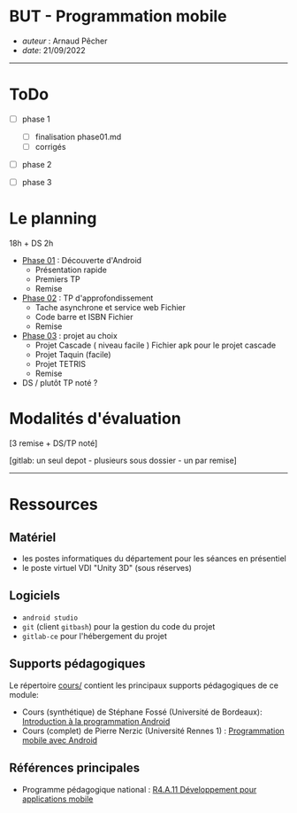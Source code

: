 # BUT - Programmation mobile

* *auteur* : Arnaud Pêcher
* *date*: 21/09/2022

---

# ToDo

- [ ] phase 1
  - [ ] finalisation phase01.md
  - [ ] corrigés
- [ ] phase 2
- [ ] phase 3


# Le planning

18h + DS 2h

* [Phase 01](phases/phase01.md) : Découverte d'Android
    * Présentation rapide 
    * Premiers TP 
    * Remise
* [Phase 02](phases/phase02.md) : TP d'approfondissement
    * Tache asynchrone et service web Fichier
    * Code barre et ISBN Fichier
    * Remise
* [Phase 03](phases/phase03.md) : projet au choix
    * Projet Cascade ( niveau facile ) Fichier apk pour le projet cascade 
    * Projet Taquin (facile) 
    * Projet TETRIS 
    * Remise
* DS / plutôt TP noté ?

#  Modalités d'évaluation

[3 remise + DS/TP noté]

[gitlab: un seul depot - plusieurs sous dossier - un par remise]

---

# Ressources

## Matériel 

* les postes informatiques du département pour les séances en présentiel
* le poste virtuel VDI "Unity 3D" (sous réserves)

## Logiciels

* `android studio`
* `git` (client `gitbash`) pour la gestion du code du projet
* `gitlab-ce` pour l'hébergement du projet

## Supports pédagogiques

Le répertoire [cours/](cours/) contient les principaux supports pédagogiques de ce module:

* Cours (synthétique) de Stéphane Fossé (Université de Bordeaux): [Introduction à la programmation Android](cours/Android_presentation_IUT.pdf)
* Cours (complet) de Pierre Nerzic (Université Rennes 1) : [Programmation mobile avec Android](cours/polyAndroid.pdf)

## Références principales

* Programme pédagogique national : [R4.A.11 Développement pour applications mobile](ppn.md) 

